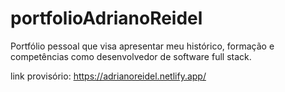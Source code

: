# portfolioAdrianoReidel
Portfólio pessoal que visa apresentar meu histórico, formação e competências como desenvolvedor de software full stack.

link provisório: https://adrianoreidel.netlify.app/
